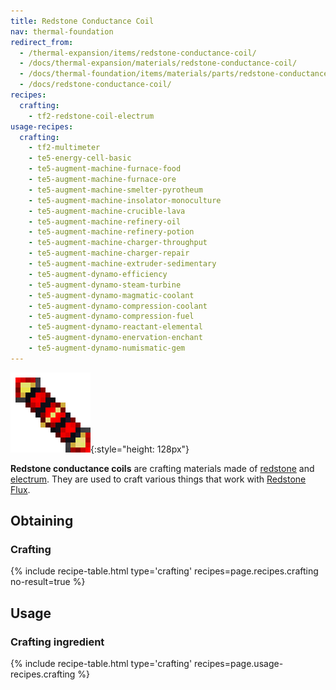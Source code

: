 ```yaml
---
title: Redstone Conductance Coil
nav: thermal-foundation
redirect_from:
  - /thermal-expansion/items/redstone-conductance-coil/
  - /docs/thermal-expansion/materials/redstone-conductance-coil/
  - /docs/thermal-foundation/items/materials/parts/redstone-conductance-coil/
  - /docs/redstone-conductance-coil/
recipes:
  crafting:
    - tf2-redstone-coil-electrum
usage-recipes:
  crafting:
    - tf2-multimeter
    - te5-energy-cell-basic
    - te5-augment-machine-furnace-food
    - te5-augment-machine-furnace-ore
    - te5-augment-machine-smelter-pyrotheum
    - te5-augment-machine-insolator-monoculture
    - te5-augment-machine-crucible-lava
    - te5-augment-machine-refinery-oil
    - te5-augment-machine-refinery-potion
    - te5-augment-machine-charger-throughput
    - te5-augment-machine-charger-repair
    - te5-augment-machine-extruder-sedimentary
    - te5-augment-dynamo-efficiency
    - te5-augment-dynamo-steam-turbine
    - te5-augment-dynamo-magmatic-coolant
    - te5-augment-dynamo-compression-coolant
    - te5-augment-dynamo-compression-fuel
    - te5-augment-dynamo-reactant-elemental
    - te5-augment-dynamo-enervation-enchant
    - te5-augment-dynamo-numismatic-gem
---
```


![Redstone conductance coil](/assets/images/thermal-foundation/redstone-coil-electrum.png){:style="height: 128px"}


**Redstone conductance coils** are crafting materials made of
[redstone](https://minecraft.gamepedia.com/Redstone) and
[electrum](/docs/thermal-foundation/electrum-ingot/). They are used to craft various things that
work with [Redstone Flux](/docs/redstone-flux/).


Obtaining
---------

### Crafting
{% include recipe-table.html type='crafting' recipes=page.recipes.crafting no-result=true %}


Usage
-----

### Crafting ingredient
{% include recipe-table.html type='crafting' recipes=page.usage-recipes.crafting %}
